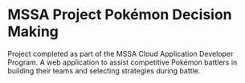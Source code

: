 # MSSA Project Pokémon Decision Making
Project completed as part of the MSSA Cloud Application Developer Program. A web application to assist competitive Pokémon battlers in building their teams and selecting strategies during battle.
<!--stackedit_data:
eyJoaXN0b3J5IjpbLTYzNDU2NjI3MF19
-->